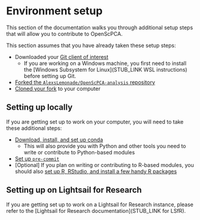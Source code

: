 # Environment setup

This section of the documentation walks you through additional setup steps that will allow you to contribute to OpenScPCA.

This section assumes that you have already taken these setup steps:

- Downloaded your [Git client of interest](../install-a-git-client.md)
    - If you are working on a Windows machine, you first need to install the [Windows Subsystem for Linux](STUB_LINK WSL instructions) before setting up Git.
- [Forked the `AlexsLemonade/OpenScPCA-analysis` repository](../fork-the-repo.md)
- [Cloned your fork](../clone-the-repo.md) to your computer

## Setting up locally

If you are getting set up to work on your computer, you will need to take these additional steps:

- [Download, install, and set up conda](./setup-conda.md)
    - This will also provide you with Python and other tools you need to write or contribute to Python-based modules
- [Set up `pre-commit`](./setup-precommit.md)
- [Optional] If you plan on writing or contributing to R-based modules, you should also [set up R, RStudio, and install a few handy R packages](./install-r-rstudio.md)

## Setting up on Lightsail for Research

If you are getting set up to work on a Lightsail for Research instance, please refer to the [Lightsail for Research documentation](STUB_LINK for LSfR).
